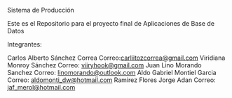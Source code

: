 ﻿Sistema de Producción

Este es el Repositorio para el
proyecto final de Aplicaciones de Base de Datos
 
Integrantes:

Carlos Alberto Sánchez Correa Correo:carliitozcorrea@gmail.com
Viridiana Monroy Sánchez  Correo: viiryhook@gmail.com
Juan Lino Morando Sanchez   Correo:   linomorando@outlook.com
Aldo Gabriel Montiel Garcia Correo: aldomonti_dw@hotmail.com
Ramirez Flores Jorge Adan Correo: jaf_merol@hotmail.com
